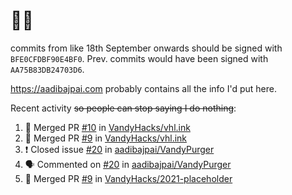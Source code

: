 # 👋🏻
<!--
**aadibajpai/aadibajpai** is a ✨ _special_ ✨ repository because its `README.md` (this file) appears on your GitHub profile.
-->
commits from like 18th September onwards should be signed with `BFE0CFDBF90E4BF0`. Prev. commits would have been signed with `AA75B83DB24703D6`.

https://aadibajpai.com probably contains all the info I'd put here.

Recent activity ~~so people can stop saying I do nothing~~:
<!--START_SECTION:activity-->
1. 🎉 Merged PR [#10](https://github.com/VandyHacks/vhl.ink/pull/10) in [VandyHacks/vhl.ink](https://github.com/VandyHacks/vhl.ink)
2. 🎉 Merged PR [#9](https://github.com/VandyHacks/vhl.ink/pull/9) in [VandyHacks/vhl.ink](https://github.com/VandyHacks/vhl.ink)
3. ❗️ Closed issue [#20](https://github.com/aadibajpai/VandyPurger/issues/20) in [aadibajpai/VandyPurger](https://github.com/aadibajpai/VandyPurger)
4. 🗣 Commented on [#20](https://github.com/aadibajpai/VandyPurger/issues/20) in [aadibajpai/VandyPurger](https://github.com/aadibajpai/VandyPurger)
5. 🎉 Merged PR [#9](https://github.com/VandyHacks/2021-placeholder/pull/9) in [VandyHacks/2021-placeholder](https://github.com/VandyHacks/2021-placeholder)
<!--END_SECTION:activity-->
